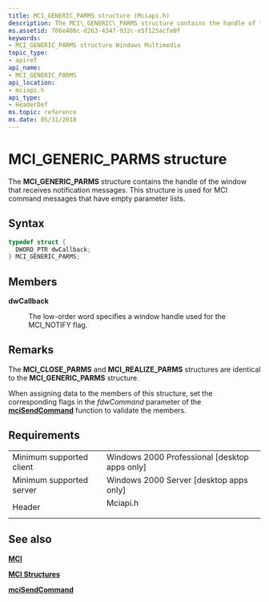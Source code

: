 ```yaml
---
title: MCI_GENERIC_PARMS structure (Mciapi.h)
description: The MCI\_GENERIC\_PARMS structure contains the handle of the window that receives notification messages. This structure is used for MCI command messages that have empty parameter lists.
ms.assetid: 706e406c-d263-4347-932c-e5f125acfe0f
keywords:
- MCI_GENERIC_PARMS structure Windows Multimedia
topic_type:
- apiref
api_name:
- MCI_GENERIC_PARMS
api_location:
- mciapi.h
api_type:
- HeaderDef
ms.topic: reference
ms.date: 05/31/2018
---
```


# MCI\_GENERIC\_PARMS structure

The **MCI\_GENERIC\_PARMS** structure contains the handle of the window that receives notification messages. This structure is used for MCI command messages that have empty parameter lists.

## Syntax


```C++
typedef struct {
  DWORD_PTR dwCallback;
} MCI_GENERIC_PARMS;
```



## Members

<dl> <dt>

**dwCallback**
</dt> <dd>

The low-order word specifies a window handle used for the MCI\_NOTIFY flag.

</dd> </dl>

## Remarks

The **MCI\_CLOSE\_PARMS** and **MCI\_REALIZE\_PARMS** structures are identical to the **MCI\_GENERIC\_PARMS** structure.

When assigning data to the members of this structure, set the corresponding flags in the *fdwCommand* parameter of the [**mciSendCommand**](https://msdn.microsoft.com/library/Dd757160(v=VS.85).aspx) function to validate the members.

## Requirements



|                                     |                                                                                     |
|-------------------------------------|-------------------------------------------------------------------------------------|
| Minimum supported client<br/> | Windows 2000 Professional \[desktop apps only\]<br/>                          |
| Minimum supported server<br/> | Windows 2000 Server \[desktop apps only\]<br/>                                |
| Header<br/>                   | <dl> <dt>Mciapi.h</dt> </dl> |



## See also

<dl> <dt>

[**MCI**](mci.md)
</dt> <dt>

[**MCI Structures**](mci-structures.md)
</dt> <dt>

[**mciSendCommand**](https://msdn.microsoft.com/library/Dd757160(v=VS.85).aspx)
</dt> </dl>

 

 





